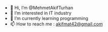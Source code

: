 - 👋 Hi, I’m @MehmetAkifTurhan
- 👀 I’m interested in IT industry
- 🌱 I’m currently learning programming
- 📫 How to reach me : akifmat42@gmail.com

<!---
MehmetAkifTurhan/MehmetAkifTurhan is a ✨ special ✨ repository because its `README.md` (this file) appears on your GitHub profile.
You can click the Preview link to take a look at your changes.
--->
